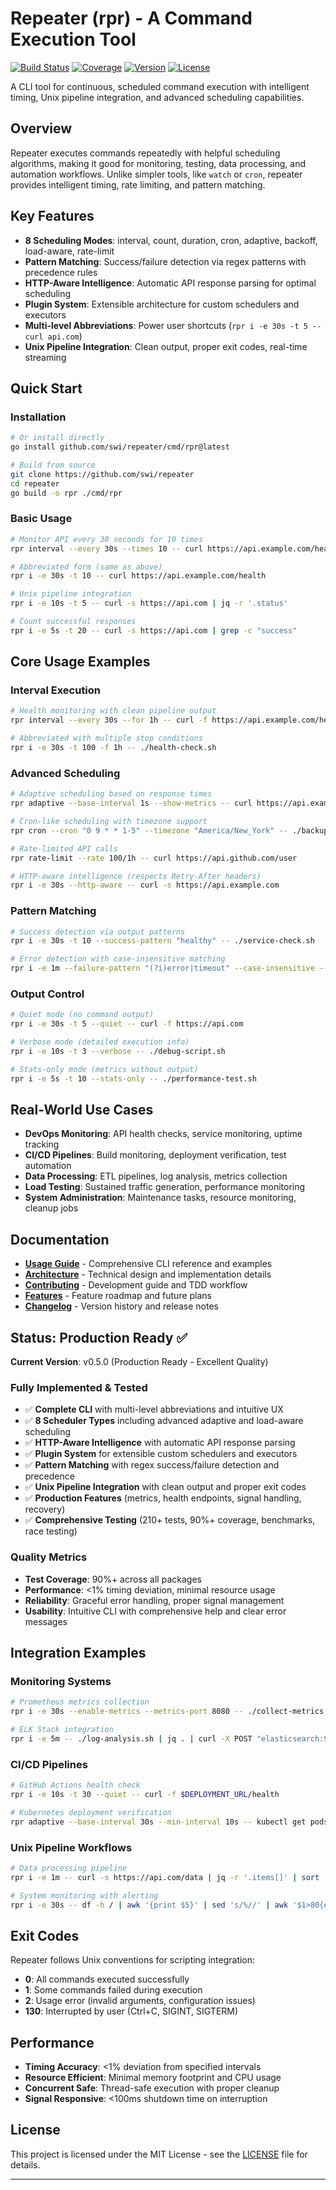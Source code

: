 # Repeater (rpr) - A Command Execution Tool

[![Build Status](https://img.shields.io/badge/build-passing-brightgreen)](https://github.com/swi/repeater)
[![Coverage](https://img.shields.io/badge/coverage-90%25-brightgreen)](https://github.com/swi/repeater)
[![Version](https://img.shields.io/badge/version-v0.5.1-blue)](https://github.com/swi/repeater/releases)
[![License](https://img.shields.io/badge/license-MIT-blue)](LICENSE)

A CLI tool for continuous, scheduled command execution with intelligent timing, Unix pipeline integration, and advanced scheduling capabilities.

## Overview

Repeater executes commands repeatedly with helpful scheduling algorithms, making it good for monitoring, testing, data processing, and automation workflows. Unlike simpler tools, like `watch` or `cron`, repeater provides intelligent timing, rate limiting, and pattern matching.

## Key Features

- **8 Scheduling Modes**: interval, count, duration, cron, adaptive, backoff, load-aware, rate-limit
- **Pattern Matching**: Success/failure detection via regex patterns with precedence rules
- **HTTP-Aware Intelligence**: Automatic API response parsing for optimal scheduling
- **Plugin System**: Extensible architecture for custom schedulers and executors
- **Multi-level Abbreviations**: Power user shortcuts (`rpr i -e 30s -t 5 -- curl api.com`)
- **Unix Pipeline Integration**: Clean output, proper exit codes, real-time streaming

## Quick Start

### Installation
```bash
# Or install directly
go install github.com/swi/repeater/cmd/rpr@latest

# Build from source
git clone https://github.com/swi/repeater
cd repeater
go build -o rpr ./cmd/rpr
```

### Basic Usage
```bash
# Monitor API every 30 seconds for 10 times
rpr interval --every 30s --times 10 -- curl https://api.example.com/health

# Abbreviated form (same as above)
rpr i -e 30s -t 10 -- curl https://api.example.com/health

# Unix pipeline integration
rpr i -e 10s -t 5 -- curl -s https://api.com | jq -r '.status'

# Count successful responses
rpr i -e 5s -t 20 -- curl -s https://api.com | grep -c "success"
```

## Core Usage Examples

### Interval Execution
```bash
# Health monitoring with clean pipeline output
rpr interval --every 30s --for 1h -- curl -f https://api.example.com/health

# Abbreviated with multiple stop conditions
rpr i -e 30s -t 100 -f 1h -- ./health-check.sh
```

### Advanced Scheduling
```bash
# Adaptive scheduling based on response times
rpr adaptive --base-interval 1s --show-metrics -- curl https://api.example.com

# Cron-like scheduling with timezone support
rpr cron --cron "0 9 * * 1-5" --timezone "America/New_York" -- ./backup.sh

# Rate-limited API calls
rpr rate-limit --rate 100/1h -- curl https://api.github.com/user

# HTTP-aware intelligence (respects Retry-After headers)
rpr i -e 30s --http-aware -- curl -s https://api.example.com
```

### Pattern Matching
```bash
# Success detection via output patterns
rpr i -e 30s -t 10 --success-pattern "healthy" -- ./service-check.sh

# Error detection with case-insensitive matching
rpr i -e 1m --failure-pattern "(?i)error|timeout" --case-insensitive -- ./monitor.sh
```

### Output Control
```bash
# Quiet mode (no command output)
rpr i -e 30s -t 5 --quiet -- curl -f https://api.com

# Verbose mode (detailed execution info)
rpr i -e 10s -t 3 --verbose -- ./debug-script.sh

# Stats-only mode (metrics without output)
rpr i -e 5s -t 10 --stats-only -- ./performance-test.sh
```

## Real-World Use Cases

- **DevOps Monitoring**: API health checks, service monitoring, uptime tracking
- **CI/CD Pipelines**: Build monitoring, deployment verification, test automation
- **Data Processing**: ETL pipelines, log analysis, metrics collection
- **Load Testing**: Sustained traffic generation, performance monitoring
- **System Administration**: Maintenance tasks, resource monitoring, cleanup jobs

## Documentation

- **[Usage Guide](USAGE.md)** - Comprehensive CLI reference and examples
- **[Architecture](ARCHITECTURE.md)** - Technical design and implementation details
- **[Contributing](CONTRIBUTING.md)** - Development guide and TDD workflow
- **[Features](FEATURES.md)** - Feature roadmap and future plans
- **[Changelog](CHANGELOG.md)** - Version history and release notes

## Status: Production Ready ✅

**Current Version**: v0.5.0 (Production Ready - Excellent Quality)

### Fully Implemented & Tested
- ✅ **Complete CLI** with multi-level abbreviations and intuitive UX
- ✅ **8 Scheduler Types** including advanced adaptive and load-aware scheduling
- ✅ **HTTP-Aware Intelligence** with automatic API response parsing
- ✅ **Plugin System** for extensible custom schedulers and executors
- ✅ **Pattern Matching** with regex success/failure detection and precedence
- ✅ **Unix Pipeline Integration** with clean output and proper exit codes
- ✅ **Production Features** (metrics, health endpoints, signal handling, recovery)
- ✅ **Comprehensive Testing** (210+ tests, 90%+ coverage, benchmarks, race testing)

### Quality Metrics
- **Test Coverage**: 90%+ across all packages
- **Performance**: <1% timing deviation, minimal resource usage
- **Reliability**: Graceful error handling, proper signal management
- **Usability**: Intuitive CLI with comprehensive help and clear error messages

## Integration Examples

### Monitoring Systems
```bash
# Prometheus metrics collection
rpr i -e 30s --enable-metrics --metrics-port 8080 -- ./collect-metrics.sh

# ELK Stack integration
rpr i -e 5m -- ./log-analysis.sh | jq . | curl -X POST "elasticsearch:9200/logs/_doc" -d @-
```

### CI/CD Pipelines
```bash
# GitHub Actions health check
rpr i -e 10s -t 30 --quiet -- curl -f $DEPLOYMENT_URL/health

# Kubernetes deployment verification
rpr adaptive --base-interval 30s --min-interval 10s -- kubectl get pods -l app=myapp
```

### Unix Pipeline Workflows
```bash
# Data processing pipeline
rpr i -e 1m -- curl -s https://api.com/data | jq -r '.items[]' | sort | uniq -c

# System monitoring with alerting
rpr i -e 30s -- df -h / | awk '{print $5}' | sed 's/%//' | awk '$1>80{exit 1}' || alert.sh
```

## Exit Codes

Repeater follows Unix conventions for scripting integration:
- **0**: All commands executed successfully
- **1**: Some commands failed during execution
- **2**: Usage error (invalid arguments, configuration issues)
- **130**: Interrupted by user (Ctrl+C, SIGINT, SIGTERM)

## Performance

- **Timing Accuracy**: <1% deviation from specified intervals
- **Resource Efficient**: Minimal memory footprint and CPU usage
- **Concurrent Safe**: Thread-safe execution with proper cleanup
- **Signal Responsive**: <100ms shutdown time on interruption

## License

This project is licensed under the MIT License - see the [LICENSE](LICENSE) file for details.

---
